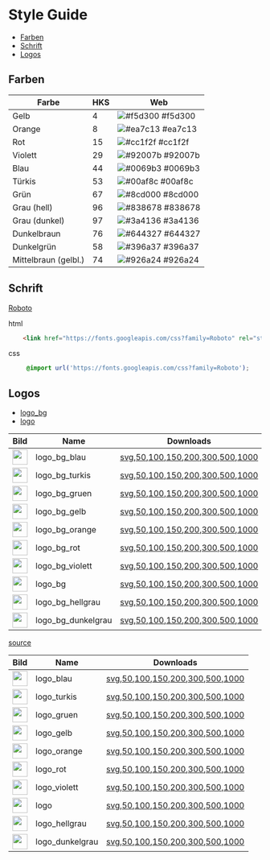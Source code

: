 # Style Guide

- [Farben](#farben)
- [Schrift](#schrift)
- [Logos](#logos)

## Farben

| Farbe | HKS | Web |
| --- | --- | --- |
| Gelb | 4 | ![#f5d300](https://placehold.it/15/f5d300/000000?text=+) #f5d300 | 
| Orange | 8 | ![#ea7c13](https://placehold.it/15/ea7c13/000000?text=+) #ea7c13  |
| Rot | 15 | ![#cc1f2f](https://placehold.it/15/cc1f2f/000000?text=+) #cc1f2f |
| Violett | 29 | ![#92007b](https://placehold.it/15/92007b/000000?text=+) #92007b  |
| Blau | 44 | ![#0069b3](https://placehold.it/15/0069b3/000000?text=+) #0069b3  |
| Türkis | 53 | ![#00af8c](https://placehold.it/15/00af8c/000000?text=+) #00af8c |
| Grün | 67 | ![#8cd000](https://placehold.it/15/8cd000/000000?text=+) #8cd000  |
| Grau (hell) | 96 | ![#838678](https://placehold.it/15/838678/000000?text=+) #838678 |
| Grau (dunkel) | 97 | ![#3a4136](https://placehold.it/15/3a4136/000000?text=+) #3a4136 |
| Dunkelbraun | 76 | ![#644327](https://placehold.it/15/644327/000000?text=+) #644327 |
| Dunkelgrün | 58 | ![#396a37](https://placehold.it/15/396a37/000000?text=+) #396a37 |
| Mittelbraun (gelbl.) | 74 | ![#926a24](https://placehold.it/15/926a24/000000?text=+) #926a24 |

## Schrift

[Roboto](https://fonts.google.com/specimen/Roboto) 

html
```html
    <link href="https://fonts.googleapis.com/css?family=Roboto" rel="stylesheet">
```
css
```css
     @import url('https://fonts.googleapis.com/css?family=Roboto');
```

## Logos

- [logo_bg](#logo_bg)
- [logo](#logo)


| Bild | Name | Downloads |
| --- | --- | --- |
| <img src="https://klimapartner.de/Bilder/Logo/logo_bg_blau.svg" height="30px"/> | logo_bg_blau | [svg](https://klimapartner.de/Bilder/Logo/logo_bg_blau.svg),[50](https://klimapartner.de/Bilder/Logo/50/logo_bg_blau.png),[100](https://klimapartner.de/Bilder/Logo/100/logo_bg_blau.png),[150](https://klimapartner.de/Bilder/Logo/150/logo_bg_blau.png),[200](https://klimapartner.de/Bilder/Logo/200/logo_bg_blau.png),[300](https://klimapartner.de/Bilder/Logo/300/logo_bg_blau.png),[500](https://klimapartner.de/Bilder/Logo/500/logo_bg_blau.png),[1000](https://klimapartner.de/Bilder/Logo/1000/logo_bg_blau.png) |
| <img src="https://klimapartner.de/Bilder/Logo/logo_bg_turkis.svg" height="30px"/> | logo_bg_turkis | [svg](https://klimapartner.de/Bilder/Logo/logo_bg_turkis.svg),[50](https://klimapartner.de/Bilder/Logo/50/logo_bg_turkis.png),[100](https://klimapartner.de/Bilder/Logo/100/logo_bg_turkis.png),[150](https://klimapartner.de/Bilder/Logo/150/logo_bg_turkis.png),[200](https://klimapartner.de/Bilder/Logo/200/logo_bg_turkis.png),[300](https://klimapartner.de/Bilder/Logo/300/logo_bg_turkis.png),[500](https://klimapartner.de/Bilder/Logo/500/logo_bg_turkis.png),[1000](https://klimapartner.de/Bilder/Logo/1000/logo_bg_turkis.png) |
| <img src="https://klimapartner.de/Bilder/Logo/logo_bg_gruen.svg" height="30px"/> | logo_bg_gruen | [svg](https://klimapartner.de/Bilder/Logo/logo_bg_gruen.svg),[50](https://klimapartner.de/Bilder/Logo/50/logo_bg_gruen.png),[100](https://klimapartner.de/Bilder/Logo/100/logo_bg_gruen.png),[150](https://klimapartner.de/Bilder/Logo/150/logo_bg_gruen.png),[200](https://klimapartner.de/Bilder/Logo/200/logo_bg_gruen.png),[300](https://klimapartner.de/Bilder/Logo/300/logo_bg_gruen.png),[500](https://klimapartner.de/Bilder/Logo/500/logo_bg_gruen.png),[1000](https://klimapartner.de/Bilder/Logo/1000/logo_bg_gruen.png) |
| <img src="https://klimapartner.de/Bilder/Logo/logo_bg_gelb.svg" height="30px"/> | logo_bg_gelb | [svg](https://klimapartner.de/Bilder/Logo/logo_bg_gelb.svg),[50](https://klimapartner.de/Bilder/Logo/50/logo_bg_gelb.png),[100](https://klimapartner.de/Bilder/Logo/100/logo_bg_gelb.png),[150](https://klimapartner.de/Bilder/Logo/150/logo_bg_gelb.png),[200](https://klimapartner.de/Bilder/Logo/200/logo_bg_gelb.png),[300](https://klimapartner.de/Bilder/Logo/300/logo_bg_gelb.png),[500](https://klimapartner.de/Bilder/Logo/500/logo_bg_gelb.png),[1000](https://klimapartner.de/Bilder/Logo/1000/logo_bg_gelb.png) |
| <img src="https://klimapartner.de/Bilder/Logo/logo_bg_orange.svg" height="30px"/> | logo_bg_orange | [svg](https://klimapartner.de/Bilder/Logo/logo_bg_orange.svg),[50](https://klimapartner.de/Bilder/Logo/50/logo_bg_orange.png),[100](https://klimapartner.de/Bilder/Logo/100/logo_bg_orange.png),[150](https://klimapartner.de/Bilder/Logo/150/logo_bg_orange.png),[200](https://klimapartner.de/Bilder/Logo/200/logo_bg_orange.png),[300](https://klimapartner.de/Bilder/Logo/300/logo_bg_orange.png),[500](https://klimapartner.de/Bilder/Logo/500/logo_bg_orange.png),[1000](https://klimapartner.de/Bilder/Logo/1000/logo_bg_orange.png) |
| <img src="https://klimapartner.de/Bilder/Logo/logo_bg_rot.svg" height="30px"/> | logo_bg_rot | [svg](https://klimapartner.de/Bilder/Logo/logo_bg_rot.svg),[50](https://klimapartner.de/Bilder/Logo/50/logo_bg_rot.png),[100](https://klimapartner.de/Bilder/Logo/100/logo_bg_rot.png),[150](https://klimapartner.de/Bilder/Logo/150/logo_bg_rot.png),[200](https://klimapartner.de/Bilder/Logo/200/logo_bg_rot.png),[300](https://klimapartner.de/Bilder/Logo/300/logo_bg_rot.png),[500](https://klimapartner.de/Bilder/Logo/500/logo_bg_rot.png),[1000](https://klimapartner.de/Bilder/Logo/1000/logo_bg_rot.png) |
| <img src="https://klimapartner.de/Bilder/Logo/logo_bg_violett.svg" height="30px"/> | logo_bg_violett | [svg](https://klimapartner.de/Bilder/Logo/logo_bg_violett.svg),[50](https://klimapartner.de/Bilder/Logo/50/logo_bg_violett.png),[100](https://klimapartner.de/Bilder/Logo/100/logo_bg_violett.png),[150](https://klimapartner.de/Bilder/Logo/150/logo_bg_violett.png),[200](https://klimapartner.de/Bilder/Logo/200/logo_bg_violett.png),[300](https://klimapartner.de/Bilder/Logo/300/logo_bg_violett.png),[500](https://klimapartner.de/Bilder/Logo/500/logo_bg_violett.png),[1000](https://klimapartner.de/Bilder/Logo/1000/logo_bg_violett.png) |
| <img src="https://klimapartner.de/Bilder/Logo/logo_bg.svg" height="30px"/> | logo_bg | [svg](https://klimapartner.de/Bilder/Logo/logo_bg.svg),[50](https://klimapartner.de/Bilder/Logo/50/logo_bg.png),[100](https://klimapartner.de/Bilder/Logo/100/logo_bg.png),[150](https://klimapartner.de/Bilder/Logo/150/logo_bg.png),[200](https://klimapartner.de/Bilder/Logo/200/logo_bg.png),[300](https://klimapartner.de/Bilder/Logo/300/logo_bg.png),[500](https://klimapartner.de/Bilder/Logo/500/logo_bg.png),[1000](https://klimapartner.de/Bilder/Logo/1000/logo_bg.png) |
| <img src="https://klimapartner.de/Bilder/Logo/logo_bg_hellgrau.svg" height="30px"/> | logo_bg_hellgrau | [svg](https://klimapartner.de/Bilder/Logo/logo_bg_hellgrau.svg),[50](https://klimapartner.de/Bilder/Logo/50/logo_bg_hellgrau.png),[100](https://klimapartner.de/Bilder/Logo/100/logo_bg_hellgrau.png),[150](https://klimapartner.de/Bilder/Logo/150/logo_bg_hellgrau.png),[200](https://klimapartner.de/Bilder/Logo/200/logo_bg_hellgrau.png),[300](https://klimapartner.de/Bilder/Logo/300/logo_bg_hellgrau.png),[500](https://klimapartner.de/Bilder/Logo/500/logo_bg_hellgrau.png),[1000](https://klimapartner.de/Bilder/Logo/1000/logo_bg_hellgrau.png) |
| <img src="https://klimapartner.de/Bilder/Logo/logo_bg_dunkelgrau.svg" height="30px"/> | logo_bg_dunkelgrau | [svg](https://klimapartner.de/Bilder/Logo/logo_bg_dunkelgrau.svg),[50](https://klimapartner.de/Bilder/Logo/50/logo_bg_dunkelgrau.png),[100](https://klimapartner.de/Bilder/Logo/100/logo_bg_dunkelgrau.png),[150](https://klimapartner.de/Bilder/Logo/150/logo_bg_dunkelgrau.png),[200](https://klimapartner.de/Bilder/Logo/200/logo_bg_dunkelgrau.png),[300](https://klimapartner.de/Bilder/Logo/300/logo_bg_dunkelgrau.png),[500](https://klimapartner.de/Bilder/Logo/500/logo_bg_dunkelgrau.png),[1000](https://klimapartner.de/Bilder/Logo/1000/logo_bg_dunkelgrau.png) |### logo

[source](https://github.com/klimapartner/style-guide/blob/master/Logos/logo.svg)

| Bild | Name | Downloads |
| --- | --- | --- |
| <img src="https://klimapartner.de/Bilder/Logo/logo_blau.svg" height="30px"/> | logo_blau | [svg](https://klimapartner.de/Bilder/Logo/logo_blau.svg),[50](https://klimapartner.de/Bilder/Logo/50/logo_blau.png),[100](https://klimapartner.de/Bilder/Logo/100/logo_blau.png),[150](https://klimapartner.de/Bilder/Logo/150/logo_blau.png),[200](https://klimapartner.de/Bilder/Logo/200/logo_blau.png),[300](https://klimapartner.de/Bilder/Logo/300/logo_blau.png),[500](https://klimapartner.de/Bilder/Logo/500/logo_blau.png),[1000](https://klimapartner.de/Bilder/Logo/1000/logo_blau.png) |
| <img src="https://klimapartner.de/Bilder/Logo/logo_turkis.svg" height="30px"/> | logo_turkis | [svg](https://klimapartner.de/Bilder/Logo/logo_turkis.svg),[50](https://klimapartner.de/Bilder/Logo/50/logo_turkis.png),[100](https://klimapartner.de/Bilder/Logo/100/logo_turkis.png),[150](https://klimapartner.de/Bilder/Logo/150/logo_turkis.png),[200](https://klimapartner.de/Bilder/Logo/200/logo_turkis.png),[300](https://klimapartner.de/Bilder/Logo/300/logo_turkis.png),[500](https://klimapartner.de/Bilder/Logo/500/logo_turkis.png),[1000](https://klimapartner.de/Bilder/Logo/1000/logo_turkis.png) |
| <img src="https://klimapartner.de/Bilder/Logo/logo_gruen.svg" height="30px"/> | logo_gruen | [svg](https://klimapartner.de/Bilder/Logo/logo_gruen.svg),[50](https://klimapartner.de/Bilder/Logo/50/logo_gruen.png),[100](https://klimapartner.de/Bilder/Logo/100/logo_gruen.png),[150](https://klimapartner.de/Bilder/Logo/150/logo_gruen.png),[200](https://klimapartner.de/Bilder/Logo/200/logo_gruen.png),[300](https://klimapartner.de/Bilder/Logo/300/logo_gruen.png),[500](https://klimapartner.de/Bilder/Logo/500/logo_gruen.png),[1000](https://klimapartner.de/Bilder/Logo/1000/logo_gruen.png) |
| <img src="https://klimapartner.de/Bilder/Logo/logo_gelb.svg" height="30px"/> | logo_gelb | [svg](https://klimapartner.de/Bilder/Logo/logo_gelb.svg),[50](https://klimapartner.de/Bilder/Logo/50/logo_gelb.png),[100](https://klimapartner.de/Bilder/Logo/100/logo_gelb.png),[150](https://klimapartner.de/Bilder/Logo/150/logo_gelb.png),[200](https://klimapartner.de/Bilder/Logo/200/logo_gelb.png),[300](https://klimapartner.de/Bilder/Logo/300/logo_gelb.png),[500](https://klimapartner.de/Bilder/Logo/500/logo_gelb.png),[1000](https://klimapartner.de/Bilder/Logo/1000/logo_gelb.png) |
| <img src="https://klimapartner.de/Bilder/Logo/logo_orange.svg" height="30px"/> | logo_orange | [svg](https://klimapartner.de/Bilder/Logo/logo_orange.svg),[50](https://klimapartner.de/Bilder/Logo/50/logo_orange.png),[100](https://klimapartner.de/Bilder/Logo/100/logo_orange.png),[150](https://klimapartner.de/Bilder/Logo/150/logo_orange.png),[200](https://klimapartner.de/Bilder/Logo/200/logo_orange.png),[300](https://klimapartner.de/Bilder/Logo/300/logo_orange.png),[500](https://klimapartner.de/Bilder/Logo/500/logo_orange.png),[1000](https://klimapartner.de/Bilder/Logo/1000/logo_orange.png) |
| <img src="https://klimapartner.de/Bilder/Logo/logo_rot.svg" height="30px"/> | logo_rot | [svg](https://klimapartner.de/Bilder/Logo/logo_rot.svg),[50](https://klimapartner.de/Bilder/Logo/50/logo_rot.png),[100](https://klimapartner.de/Bilder/Logo/100/logo_rot.png),[150](https://klimapartner.de/Bilder/Logo/150/logo_rot.png),[200](https://klimapartner.de/Bilder/Logo/200/logo_rot.png),[300](https://klimapartner.de/Bilder/Logo/300/logo_rot.png),[500](https://klimapartner.de/Bilder/Logo/500/logo_rot.png),[1000](https://klimapartner.de/Bilder/Logo/1000/logo_rot.png) |
| <img src="https://klimapartner.de/Bilder/Logo/logo_violett.svg" height="30px"/> | logo_violett | [svg](https://klimapartner.de/Bilder/Logo/logo_violett.svg),[50](https://klimapartner.de/Bilder/Logo/50/logo_violett.png),[100](https://klimapartner.de/Bilder/Logo/100/logo_violett.png),[150](https://klimapartner.de/Bilder/Logo/150/logo_violett.png),[200](https://klimapartner.de/Bilder/Logo/200/logo_violett.png),[300](https://klimapartner.de/Bilder/Logo/300/logo_violett.png),[500](https://klimapartner.de/Bilder/Logo/500/logo_violett.png),[1000](https://klimapartner.de/Bilder/Logo/1000/logo_violett.png) |
| <img src="https://klimapartner.de/Bilder/Logo/logo.svg" height="30px"/> | logo | [svg](https://klimapartner.de/Bilder/Logo/logo.svg),[50](https://klimapartner.de/Bilder/Logo/50/logo.png),[100](https://klimapartner.de/Bilder/Logo/100/logo.png),[150](https://klimapartner.de/Bilder/Logo/150/logo.png),[200](https://klimapartner.de/Bilder/Logo/200/logo.png),[300](https://klimapartner.de/Bilder/Logo/300/logo.png),[500](https://klimapartner.de/Bilder/Logo/500/logo.png),[1000](https://klimapartner.de/Bilder/Logo/1000/logo.png) |
| <img src="https://klimapartner.de/Bilder/Logo/logo_hellgrau.svg" height="30px"/> | logo_hellgrau | [svg](https://klimapartner.de/Bilder/Logo/logo_hellgrau.svg),[50](https://klimapartner.de/Bilder/Logo/50/logo_hellgrau.png),[100](https://klimapartner.de/Bilder/Logo/100/logo_hellgrau.png),[150](https://klimapartner.de/Bilder/Logo/150/logo_hellgrau.png),[200](https://klimapartner.de/Bilder/Logo/200/logo_hellgrau.png),[300](https://klimapartner.de/Bilder/Logo/300/logo_hellgrau.png),[500](https://klimapartner.de/Bilder/Logo/500/logo_hellgrau.png),[1000](https://klimapartner.de/Bilder/Logo/1000/logo_hellgrau.png) |
| <img src="https://klimapartner.de/Bilder/Logo/logo_dunkelgrau.svg" height="30px"/> | logo_dunkelgrau | [svg](https://klimapartner.de/Bilder/Logo/logo_dunkelgrau.svg),[50](https://klimapartner.de/Bilder/Logo/50/logo_dunkelgrau.png),[100](https://klimapartner.de/Bilder/Logo/100/logo_dunkelgrau.png),[150](https://klimapartner.de/Bilder/Logo/150/logo_dunkelgrau.png),[200](https://klimapartner.de/Bilder/Logo/200/logo_dunkelgrau.png),[300](https://klimapartner.de/Bilder/Logo/300/logo_dunkelgrau.png),[500](https://klimapartner.de/Bilder/Logo/500/logo_dunkelgrau.png),[1000](https://klimapartner.de/Bilder/Logo/1000/logo_dunkelgrau.png) |



